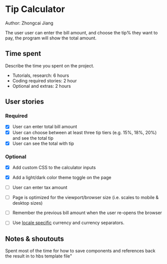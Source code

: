 # Tip Calculator

Author: Zhongcai Jiang

The user user can enter the bill amount, and choose the tip% they want to pay, the program will show the total amount.

## Time spent
Describe the time you spent on the project.
 * Tutorials, research: 6 hours
 * Coding required stories: 2 hour
 * Optional and extras: 2 hours

## User stories

### Required
 * [x] User can enter total bill amount
 * [x] User can choose between at least three tip tiers (e.g. 15%, 18%, 20%) and see the total tip 
 * [x] User can see the total with tip

### Optional

 * [x] Add custom CSS to the calculator inputs
 * [x] Add a light/dark color theme toggle on the page
 * [ ] User can enter tax amount
 * [ ] Page is optimized for the viewport/browser size (i.e. scales to mobile & desktop sizes)
 * [ ] Remember the previous bill amount when the user re-opens the browser
 * [ ] Use [locale specific](https://developer.mozilla.org/en-US/docs/Web/JavaScript/Reference/Global_Objects/NumberFormat) currency and currency separators.


## Notes & shoutouts
Spent most of the time for how to save components and references back the result in to hbs template file"

